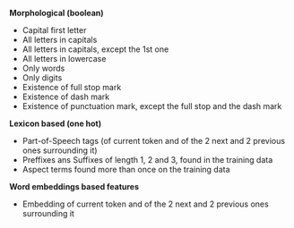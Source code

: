 **Morphological (boolean)**

* Capital first letter
* All letters in capitals
* All letters in capitals, except the 1st one
* All letters in lowercase
* Only words
* Only digits
* Existence of full stop mark
* Existence of dash mark
* Existence of punctuation mark, except the full stop and the dash mark

**Lexicon based (one hot)**

* Part-of-Speech tags (of current token and of the 2 next and 2 previous ones surrounding it)
* Preffixes ans Suffixes of length 1, 2 and 3, found in the training data
* Aspect terms found more than once on the training data

**Word embeddings based features**

* Embedding of current token and of the 2 next and 2 previous ones surrounding it


